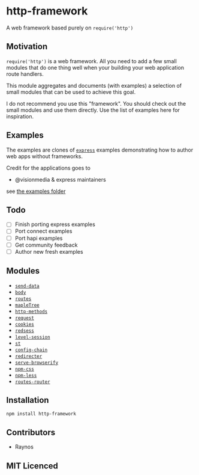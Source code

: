 # http-framework

A web framework based purely on `require('http')`

## Motivation

`require('http')` is a web framework. All you need to add a few
  small modules that do one thing well when your building your
  web application route handlers.

This module aggregates and documents (with examples) a selection
  of small modules that can be used to achieve this goal.

I do not recommend you use this "framework". You should check
  out the small modules and use them directly. Use the list of
  examples here for inspiration.

## Examples

The examples are clones of [`express`][18] examples demonstrating
  how to author web apps without frameworks.

Credit for the applications goes to

 - @visionmedia & express maintainers

see [the examples folder][17]

## Todo

 - [ ] Finish porting express examples
 - [ ] Port connect examples
 - [ ] Port hapi examples
 - [ ] Get community feedback
 - [ ] Author new fresh examples

## Modules

 - [`send-data`][1]
 - [`body`][2]
 - [`routes`][3]
 - [`mapleTree`][4]
 - [`http-methods`][5]
 - [`request`][6]
 - [`cookies`][7]
 - [`redsess`][8]
 - [`level-session`][9]
 - [`st`][10]
 - [`config-chain`][11]
 - [`redirecter`][12]
 - [`serve-browserify`][13]
 - [`npm-css`][14]
 - [`npm-less`][15]
 - [`routes-router`][16]

## Installation

`npm install http-framework`

## Contributors

 - Raynos

## MIT Licenced

  [1]: https://github.com/Raynos/send-data
  [2]: https://github.com/Raynos/body
  [3]: https://github.com/aaronblohowiak/routes.js
  [4]: https://github.com/saambarati/mapleTree
  [5]: https://github.com/Raynos/http-methods
  [6]: https://github.com/mikeal/request
  [7]: https://github.com/jed/cookies
  [8]: https://github.com/isaacs/redsess
  [9]: https://github.com/rvagg/level-session
  [10]: https://github.com/isaacs/st
  [11]: https://github.com/dominictarr/config-chain
  [12]: https://github.com/Raynos/redirecter
  [13]: https://github.com/Raynos/serve-browserify
  [14]: https://github.com/defunctzombie/npm-css
  [15]: https://github.com/Raynos/npm-less
  [16]: https://github.com/Raynos/routes-router
  [17]: https://github.com/Raynos/http-framework/tree/master/examples
  [18]: https://github.com/visionmedia/express
